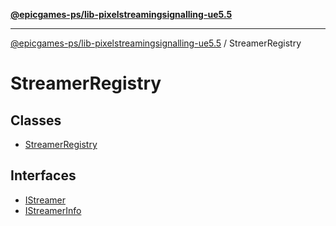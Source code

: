 [**@epicgames-ps/lib-pixelstreamingsignalling-ue5.5**](../README.md)

***

[@epicgames-ps/lib-pixelstreamingsignalling-ue5.5](../README.md) / StreamerRegistry

# StreamerRegistry

## Classes

- [StreamerRegistry](classes/StreamerRegistry.md)

## Interfaces

- [IStreamer](interfaces/IStreamer.md)
- [IStreamerInfo](interfaces/IStreamerInfo.md)
